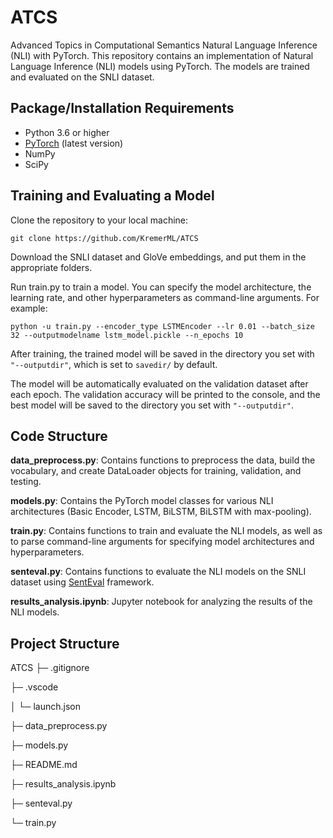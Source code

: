 # ATCS
Advanced Topics in Computational Semantics
Natural Language Inference (NLI) with PyTorch. This repository contains an implementation of Natural Language Inference (NLI) models using PyTorch. The models are trained and evaluated on the SNLI dataset.

## Package/Installation Requirements
- Python 3.6 or higher
- [PyTorch](https://pytorch.org/) (latest version)
- NumPy
- SciPy

## Training and Evaluating a Model
Clone the repository to your local machine:
```
git clone https://github.com/KremerML/ATCS
```

Download the SNLI dataset and GloVe embeddings, and put them in the appropriate folders.

Run train.py to train a model. You can specify the model architecture, the learning rate, and other hyperparameters as command-line arguments. For example:

```
python -u train.py --encoder_type LSTMEncoder --lr 0.01 --batch_size 32 --outputmodelname lstm_model.pickle --n_epochs 10
```

After training, the trained model will be saved in the directory you set with `"--outputdir"`, which is set to `savedir/` by default.

The model will be automatically evaluated on the validation dataset after each epoch. The validation accuracy will be printed to the console, and the best model will be saved to the directory you set with `"--outputdir"`.

## Code Structure
**data_preprocess.py**: Contains functions to preprocess the data, build the vocabulary, and create DataLoader objects for training, validation, and testing.

**models.py**: Contains the PyTorch model classes for various NLI architectures (Basic Encoder, LSTM, BiLSTM, BiLSTM with max-pooling).

**train.py**: Contains functions to train and evaluate the NLI models, as well as to parse command-line arguments for specifying model architectures and hyperparameters.

**senteval.py**: Contains functions to evaluate the NLI models on the SNLI dataset using [SentEval](https://github.com/facebookresearch/SentEval) framework.

**results_analysis.ipynb**: Jupyter notebook for analyzing the results of the NLI models.

## Project Structure
ATCS
├─ .gitignore

├─ .vscode

│  └─ launch.json

├─ data_preprocess.py

├─ models.py

├─ README.md

├─ results_analysis.ipynb

├─ senteval.py

└─ train.py
